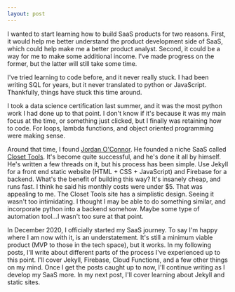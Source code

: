 ```yaml
---
layout: post
---
```


I wanted to start learning how to build SaaS products for two reasons. First,
it would help me better understand the product development side of SaaS, which
could help make me a better product analyst. Second, it could be a way
for me to make some additional income. I've made progress on the former,
but the latter will still take some time.

I've tried learning to code before, and it never really stuck. I had been
writing SQL for years, but it never translated to python or JavaScript.
Thankfully, things have stuck this time around.

I took a data science certification last summer, and it was the most python work
I had done up to that point. I don't know if it's because it was my main focus
at the time, or something just clicked, but I finally was retaining how to code.
For loops, lambda functions, and object oriented programming were making sense.

Around that time, I found [Jordan O'Connor](https://jdnoc.com). He founded a
niche SaaS called [Closet Tools](https://closet.tools/). It's become quite
successful, and he's done it all by himself. He's written a few threads on it,
but his process has been simple. Use Jekyll for a front end static website
(HTML + CSS + JavaScript) and Firebase for a backend. What's the benefit of
building this way? It's insanely cheap, and runs fast. I think he said his monthly costs were under $5. That was appealing to me. The Closet Tools site has a simplistic design. Seeing it wasn't too intimidating. I thought I may be able to do
something similar, and incorporate python into a backend somehow. Maybe some
type of automation tool...I wasn't too sure at that point.

In December 2020, I officially started my SaaS journey. To say I'm happy where
I am now with it, is an understatement. It's still a minimum viable product
(MVP to those in the tech space), but it works. In my following posts, I'll
write about different parts of the process I've experienced up to this point.
I'll cover Jekyll, Firebase, Cloud Functions, and a few other things on my mind.
Once I get the posts caught up to now, I'll continue writing as I develop my
SaaS more. In my next post, I'll cover learning about Jekyll and static sites.
